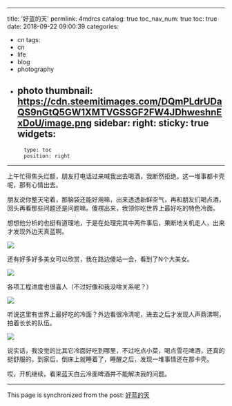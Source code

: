 
---
title: '好蓝的天'
permlink: 4mdrcs
catalog: true
toc_nav_num: true
toc: true
date: 2018-09-22 09:00:39
categories:
- cn
tags:
- cn
- life
- blog
- photography
- photo
thumbnail: https://cdn.steemitimages.com/DQmPLdrUDaQS9nGtQ5GW1XMTVGSSGF2FW4JDhweshnExDoU/image.png
sidebar:
    right:
        sticky: true
widgets:
    -
        type: toc
        position: right
---


上午忙得焦头烂额，朋友打电话过来喊我出去喝酒，我断然拒绝，这一堆事都卡壳呢，那有心情出去。


朋友说你整天宅着，那脑袋还能好用嘛，出来透透新鲜空气，再和朋友们喝点酒，回头再看那些问题还是问题嘛。傻楞出来，我领你吃世界上最好吃的特色冷面。

想想他分析的也挺有道理地，于是在处理完其中两件事后，果断地关机走人，出来才发现外边天真蓝啊。

![](https://cdn.steemitimages.com/DQmPLdrUDaQS9nGtQ5GW1XMTVGSSGF2FW4JDhweshnExDoU/image.png)

还有好多好多美女可以欣赏，我在路边傻站一会，看到了N个大美女。

![](https://cdn.steemitimages.com/DQmbL9DUQrJpiHKBV4xCDdS4K8Ff5CVB9YPP1oaV5BzXTEx/image.png)


各项工程进度也很喜人（不过好像和我没啥关系呢？）

![](https://cdn.steemitimages.com/DQmRLwf3Y8rj1bDRWUgWcPYUv7DPffpDLadkXaWzEjmdtpg/image.png)


听说这里有世界上最好吃的冷面？外边看很冷清呢，进去之后才发现人声鼎沸啊，拍着长长的队伍。

![](https://cdn.steemitimages.com/DQmY4QfVFRSzvgDhHxApNX7ecv2oysGh6wALpVGjPBP1VVE/image.png)

说实话，我没觉的比其它冷面好吃到哪里，不过吃点小菜，喝点雪花啤酒，还真的挺舒服的。到家后，倒床上就睡着了，睡醒之后，发现一堆事情还在那卡壳。

哎，开机继续，看来蓝天白云冷面啤酒并不能解决我的问题。

- - -

This page is synchronized from the post: [好蓝的天](https://steemit.com/@oflyhigh/4mdrcs)
